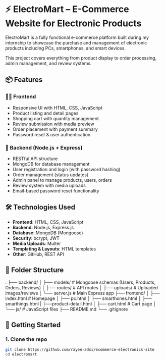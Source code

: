 # ⚡ ElectroMart – E-Commerce Website for Electronic Products

ElectroMart is a fully functional e-commerce platform built during my internship to showcase the purchase and management of electronic products including PCs, smartphones, and smart devices.

This project covers everything from product display to order processing, admin management, and review systems.

## 📦 Features

### 👨‍💻 Frontend
- Responsive UI with HTML, CSS, JavaScript
- Product listing and detail pages
- Shopping cart with quantity management
- Review submission with media preview
- Order placement with payment summary
- Password reset & user authentication

### 🔧 Backend (Node.js + Express)
- RESTful API structure
- MongoDB for database management
- User registration and login (with password hashing)
- Order management (status updates)
- Admin panel to manage products, users, orders
- Review system with media uploads
- Email-based password reset functionality

## 🛠 Technologies Used

- **Frontend**: HTML, CSS, JavaScript
- **Backend**: Node.js, Express.js
- **Database**: MongoDB (Mongoose)
- **Security**: bcrypt, JWT
- **Media Uploads**: Multer
- **Templating & Layouts**: HTML templates
- **Other**: GitHub, REST API

## 📂 Folder Structure
.
├── backend/
│ ├── models/ # Mongoose schemas (Users, Products, Orders, Reviews)
│ ├── routes/ # API routes
│ ├── uploads/ # Uploaded images/reviews
│ └── server.js # Main Express app
├── frontend/
│ ├── index.html # Homepage
│ ├── pc.html
│ ├── smarthones.html
│ ├── smarthings.html
| ├──product-detail.html
│ ├── cart.html # Cart page
│ └── js/ # JavaScript files
├── README.md
└── .gitignore
## 🚀 Getting Started

### 1. Clone the repo
```bash
git clone https://github.com/rayen-adsi/ecommerce-electronics-site
cd electromart
